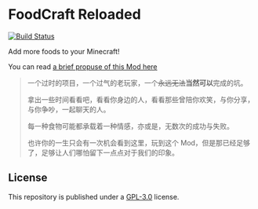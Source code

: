 # FoodCraft Reloaded

[![Build Status](https://travis-ci.org/Takakura-Anri/FoodCraft-Reloaded.svg?branch=master)](https://travis-ci.org/Takakura-Anri/FoodCraft-Reloaded)

Add more foods to your Minecraft!

You can read [a brief propuse of this Mod here](/docs/PURPOSE.md)

> 一个过时的项目，一个过气的老玩家，一个~~永远无法~~**当然可以**完成的坑。
>
> 拿出一些时间看看吧，看看你身边的人，看看那些曾陪你欢笑，与你分享，与你争吵，一起聊天的人。
>
> 每一种食物可能都承载着一种情感，亦或是，无数次的成功与失败。
>
> 也许你的一生只会有一次机会看到这里，玩到这个 Mod，但是那已经足够了，足够让人们哪怕留下一点点对于我们的印象。

## License

This repository is published under a [GPL-3.0](LICENSE) license.

